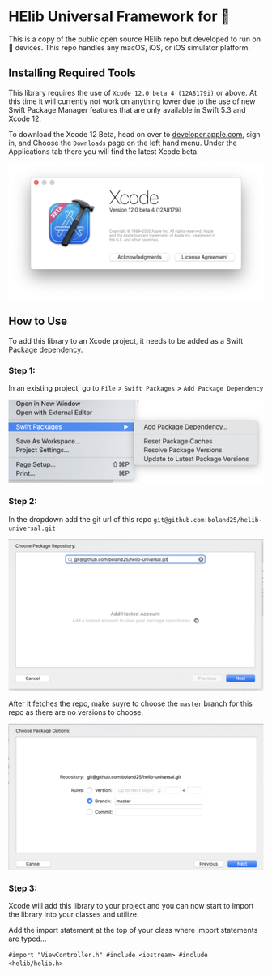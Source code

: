 # HElib Universal Framework for 

This is a copy of the public open source HElib repo but developed to run on  devices.  This repo handles any macOS, iOS, or iOS simulator platform.

## Installing Required Tools 

This library requires the use of `Xcode 12.0 beta 4 (12A8179i)` or above.  At this time it will currently not work on anything lower due to the use of new Swift Package Manager features that are only available in Swift 5.3 and Xcode 12.

To download the Xcode 12 Beta, head on over to [developer.apple.com](developer.apple.com), sign in, and Choose the `Downloads` page on the left hand menu.  Under the Applications tab there you will find the latest Xcode beta.

![Xcode version](/Documentation/Images/xcode_beta.png?raw=true "Xcode version")

## How to Use

To add this library to an Xcode project, it needs to be added as a Swift Package dependency.

### Step 1:
In an existing project, go to `File` > `Swift Packages` > `Add Package Dependency` 

![Step one image](/Documentation/Images/Step%201.png?raw=true "Add dependency")

### Step 2:
In the dropdown add the git url of this repo `git@github.com:boland25/helib-universal.git`

![Step two image](/Documentation/Images/Step%202.png?raw=true "Add dependency")

After it fetches the repo, make suyre to choose the `master` branch for this repo as there are no versions to choose.

![Step two image](/Documentation/Images/Step%202_2.png?raw=true "Add dependency")

### Step 3:
Xcode will add this library to your project and you can now start to import the library into your classes and utilize.

Add the import statement at the top of your class where import statements are typed...

` #import "ViewController.h"
  #include <iostream>
  #include <helib/helib.h>
`


